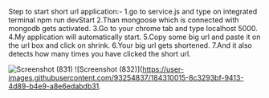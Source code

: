 Step to start short url application:-
1.go to service.js and type on integrated terminal npm run devStart
2.Than mongoose which is connected with mongodb gets activated.
3.Go to your chrome tab and type localhost 5000.
4.My application will automatically start.
5.Copy some big url and paste it on the url box and click on shrink.
6.Your big url gets shortened.
7.And it also detects how many times you have clicked the short url.

![Screenshot (831)](https://user-images.githubusercontent.com/93254837/184309658-085f6f62-d678-4433-a1f1-63df22d4518c.png)
![Screenshot (832)](https://user-images.githubusercontent.com/93254837/184310015-8c3293bf-9413-4d89-b4e9-a8e6edabdb31.
